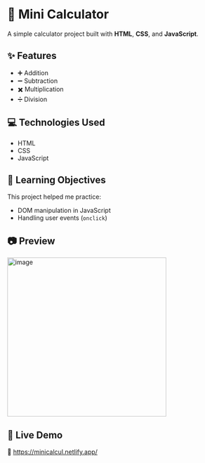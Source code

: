 # 🧮 Mini Calculator

A simple calculator project built with **HTML**, **CSS**, and **JavaScript**.

## ✨ Features

- ➕ Addition  
- ➖ Subtraction  
- ✖️ Multiplication  
- ➗ Division  


## 💻 Technologies Used

- HTML 
- CSS 
- JavaScript

## 🎯 Learning Objectives

This project helped me practice:

- DOM manipulation in JavaScript  
- Handling user events (`onclick`)  

## 📷 Preview

<img width="362" alt="image" src="https://github.com/user-attachments/assets/7572e6ee-3088-4367-a260-0c4c072a9361" />


## 🚀 Live Demo

🔗 https://minicalcul.netlify.app/


